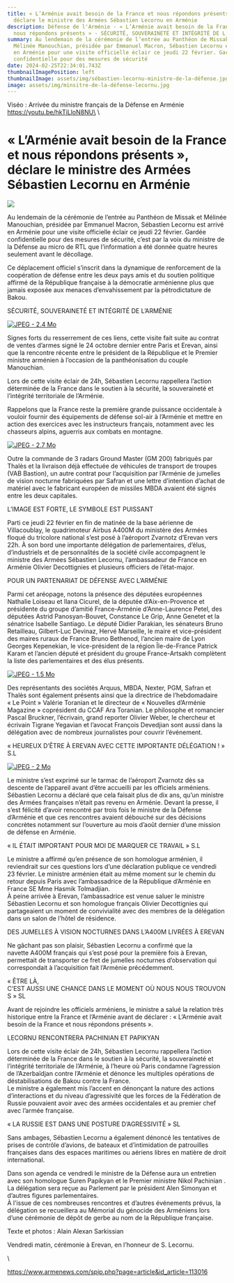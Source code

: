 ```yaml
---
title: « L’Arménie avait besoin de la France et nous répondons présents »,
  déclare le ministre des Armées Sébastien Lecornu en Arménie
description: Défense de l'Arménie - « L’Arménie avait besoin de la France et
  nous répondons présents » - SÉCURITÉ, SOUVERAINETÉ ET INTÉGRITÉ DE L’ARMÉNIE
summary: Au lendemain de la cérémonie de l’entrée au Panthéon de Missak et
  Mélinée Manouchian, présidée par Emmanuel Macron, Sébastien Lecornu est arrivé
  en Arménie pour une visite officielle éclair ce jeudi 22 février. Gardée
  confidentielle pour des mesures de sécurité
date: 2024-02-25T22:34:01.743Z
thumbnailImagePosition: left
thumbnailImage: assets/img/sébastien-lecornu-ministre-de-la-défense.jpg
image: assets/img/minsitre-de-la-défense-lecornu.jpg
---
```

V﻿iséo : Arrivée du ministre français de la Défense en Arménie\
https://youtu.be/hkTiLloN8NU\
\
<!--StartFragment-->

# « L’Arménie avait besoin de la France et nous répondons présents », déclare le ministre des Armées Sébastien Lecornu en Arménie



![](https://www.armenews.com/local/cache-gd2/ee/973f9ca31e12cf4de7f7ffd712ca78.jpg)

Au lendemain de la cérémonie de l’entrée au Panthéon de Missak et Mélinée Manouchian, présidée par Emmanuel Macron, Sébastien Lecornu est arrivé en Arménie pour une visite officielle éclair ce jeudi 22 février. Gardée confidentielle pour des mesures de sécurité, c’est par la voix du ministre de la Défense au micro de RTL que l’information a été donnée quatre heures seulement avant le décollage.

Ce déplacement officiel s’inscrit dans la dynamique de renforcement de la coopération de défense entre les deux pays amis et du soutien politique affirmé de la République française à la démocratie arménienne plus que jamais exposée aux menaces d’envahissement par la pétrodictature de Bakou.

SÉCURITÉ, SOUVERAINETÉ ET INTÉGRITÉ DE L’ARMÉNIE

[![JPEG - 2.4 Mo](https://www.armenews.com/local/cache-vignettes/L670xH777/img_0141_oooook-475fa.jpg?1708673631)](https://www.armenews.com/IMG/jpg/5/0/7/img_0141_oooook.jpg "jpg/5/0/7/img_0141_oooook.jpg")

Signes forts du resserrement de ces liens, cette visite fait suite au contrat de ventes d’armes signé le 24 octobre dernier entre Paris et Erevan, ainsi que la rencontre récente entre le président de la République et le Premier ministre arménien à l’occasion de la panthéonisation du couple Manouchian.

Lors de cette visite éclair de 24h, Sébastien Lecornu rappellera l’action déterminée de la France dans le soutien à la sécurité, la souveraineté et l’intégrité territoriale de l’Arménie.

Rappelons que la France reste la première grande puissance occidentale à vouloir fournir des équipements de défense sol-air à l’Arménie et mettre en action des exercices avec les instructeurs français, notamment avec les chasseurs alpins, aguerris aux combats en montagne.

[![JPEG - 2.7 Mo](https://www.armenews.com/local/cache-vignettes/L670xH503/img_0147_1_-9be5f.jpg?1708673631)](https://www.armenews.com/IMG/jpg/6/8/2/img_0147_1_.jpg "jpg/6/8/2/img_0147_1\_.jpg")

Outre la commande de 3 radars Ground Master (GM 200) fabriqués par Thalès et la livraison déjà effectuée de véhicules de transport de troupes (VAB Bastion), un autre contrat pour l’acquisition par l’Arménie de jumelles de vision nocturne fabriquées par Safran et une lettre d’intention d’achat de matériel avec le fabricant européen de missiles MBDA avaient été signés entre les deux capitales.

L’IMAGE EST FORTE, LE SYMBOLE EST PUISSANT

Parti ce jeudi 22 février en fin de matinée de la base aérienne de Villacoublay, le quadrimoteur Airbus A400M du ministère des Armées floqué du tricolore national s’est posé à l’aéroport Zvarnotz d’Erevan vers 22h. À son bord une importante délégation de parlementaires, d’élus, d’industriels et de personnalités de la société civile accompagnent le ministre des Armées Sébastien Lecornu, l’ambassadeur de France en Arménie Olivier Decottignies et plusieurs officiers de l’état-major.

POUR UN PARTENARIAT DE DÉFENSE AVEC L’ARMÉNIE

Parmi cet aréopage, notons la présence des députées européennes Nathalie Loiseau et Ilana Cicurel, de la députée d’Aix-en-Provence et présidente du groupe d’amitié France-Arménie d’Anne-Laurence Petel, des députées Astrid Panosyan-Bouvet, Constance Le Grip, Anne Genetet et la sénatrice Isabelle Santiago. Le député Didier Parakian, les sénateurs Bruno Retailleau, Gilbert-Luc Devinaz, Hervé Marseille, le maire et vice-président des maires ruraux de France Bruno Bethenod, l’ancien maire de Lyon Georges Kepenekian, le vice-président de la région Île-de-France Patrick Karam et l’ancien député et président du groupe France-Artsakh complètent la liste des parlementaires et des élus présents.

[![JPEG - 1.5 Mo](https://www.armenews.com/local/cache-vignettes/L670xH894/img_0115-r90-2abb5.jpg?1708673632)](https://www.armenews.com/IMG/jpg/0/7/a/img_0115-r90.jpg "jpg/0/7/a/img_0115-r90.jpg")

Des représentants des sociétés Arquus, MBDA, Nexter, PGM, Safran et Thalès sont également présents ainsi que la directrice de l’hebdomadaire « Le Point » Valérie Toranian et le directeur de « Nouvelles d’Arménie Magazine » coprésident du CCAF Ara Toranian. Le philosophe et romancier Pascal Bruckner, l’écrivain, grand reporter Olivier Weber, le chercheur et écrivain Tigrane Yegavian et l’avocat François Devedjian sont aussi dans la délégation avec de nombreux journalistes pour couvrir l’événement.

« HEUREUX D’ÊTRE À EREVAN AVEC CETTE IMPORTANTE DÉLÉGATION ! » S.L

[![JPEG - 2 Mo](https://www.armenews.com/local/cache-vignettes/L670xH769/img_0156_ok-11464.jpg?1708673632)](https://www.armenews.com/IMG/jpg/c/8/3/img_0156_ok.jpg "jpg/c/8/3/img_0156_ok.jpg")

Le ministre s’est exprimé sur le tarmac de l’aéroport Zvarnotz dès sa descente de l’appareil avant d’être accueilli par les officiels arméniens. Sébastien Lecornu a déclaré que cela faisait plus de dix ans, qu’un ministre des Armées françaises n’était pas revenu en Arménie. Devant la presse, il s’est félicité d’avoir rencontré par trois fois le ministre de la Défense d’Arménie et que ces rencontres avaient débouché sur des décisions concrètes notamment sur l’ouverture au mois d’août dernier d’une mission de défense en Arménie.

« IL ÉTAIT IMPORTANT POUR MOI DE MARQUER CE TRAVAIL » S.L

Le ministre a affirmé qu’en présence de son homologue arménien, il reviendrait sur ces questions lors d’une déclaration publique ce vendredi 23 février. Le ministre arménien était au même moment sur le chemin du retour depuis Paris avec l’ambassadrice de la République d’Arménie en France SE Mme Hasmik Tolmadjian.\
À peine arrivée à Erevan, l’ambassadrice est venue saluer le ministre Sébastien Lecornu et son homologue français Olivier Decottignies qui partageaient un moment de convivialité avec des membres de la délégation dans un salon de l’hôtel de résidence.

DES JUMELLES À VISION NOCTURNES DANS L’A400M LIVRÉES À EREVAN

Ne gâchant pas son plaisir, Sébastien Lecornu a confirmé que la navette A400M français qui s’est posé pour la première fois à Erevan, permettait de transporter ce fret de jumelles nocturnes d’observation qui correspondait à l’acquisition fait l’Arménie précédemment.

« ÊTRE LÀ, C’EST AUSSI UNE CHANCE DANS LE MOMENT OÙ NOUS NOUS TROUVONS » SL

Avant de rejoindre les officiels arméniens, le ministre a salué la relation très historique entre la France et l’Arménie avant de déclarer : « L’Arménie avait besoin de la France et nous répondons présents ».

LECORNU RENCONTRERA PACHINIAN ET PAPIKYAN

Lors de cette visite éclair de 24h, Sébastien Lecornu rappellera l’action déterminée de la France dans le soutien à la sécurité, la souveraineté et l’intégrité territoriale de l’Arménie, à l’heure où Paris condamne l’agression de l’Azerbaïdjan contre l’Arménie et dénonce les multiples opérations de déstabilisations de Bakou contre la France.\
Le ministre a également mis l’accent en dénonçant la nature des actions d’interactions et du niveau d’agressivité que les forces de la Fédération de Russie pouvaient avoir avec des armées occidentales et au premier chef avec l’armée française.

« LA RUSSIE EST DANS UNE POSTURE D’AGRESSIVITÉ » SL

Sans ambages, Sébastien Lecornu a également dénoncé les tentatives de prises de contrôle d’avions, de bateaux et d’intimidation de patrouilles françaises dans des espaces maritimes ou aériens libres en matière de droit international.

Dans son agenda ce vendredi le ministre de la Défense aura un entretien avec son homologue Suren Papikyan et le Premier ministre Nikol Pachinian .\
La délégation sera reçue au Parlement par le président Alen Simonyan et d’autres figures parlementaires.\
À l’issue de ces nombreuses rencontres et d’autres événements prévus, la délégation se recueillera au Mémorial du génocide des Arméniens lors d’une cérémonie de dépôt de gerbe au nom de la République française.

Texte et photos : Alain Alexan Sarkissian

Vendredi matin, cérémonie à Erevan, en l’honneur de S. Lecornu.

<!--EndFragment-->\
https://www.armenews.com/spip.php?page=article&id_article=113016